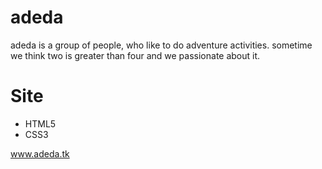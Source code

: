 # adeda
adeda is a group of people, who like to do adventure activities.
sometime we think two is greater than four and we passionate about it.

# Site
- HTML5
- CSS3

www.adeda.tk
